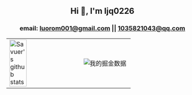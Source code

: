 
## <p align="center">Hi 👋, I'm ljq0226</p>
### <p align="center"> email: luorom001@gmail.com || 1035821043@qq.com</p>

<p align="center">
  <table>
  <tr>
<td><img src="https://github-readme-stats.vercel.app/api?username=ljq0226&theme=dark&show_icons=true?count_private=true" width="50%" alt="Savuer's github stats"/></td>
    <td><img src="https://5fjqcfadjd.hk.aircode.run/juejin?uid=3993904418408455&hide_border=true" alt="我的掘金数据" style="zoom:100%;" align="left"/></td>
  </tr>
</table>
</p>

<!---
ljq0226/ljq0226 is a ✨ special ✨ repository because its `README.md` (this file) appears on your GitHub profile.
You can click the Preview link to take a look at your changes.
--->



